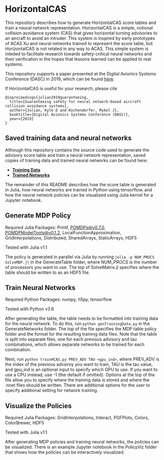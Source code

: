 # HorizontalCAS

This repository describes how to generate HorizontalCAS score tables and train a neural network representation. HorizontalCAS is a simple, notional collision avoidance system (CAS) that gives horizontal turning advisories to an aircraft to avoid an intruder. This system is inspired by early prototypes of ACAS Xu and neural networks trained to represent the score table, but HorizontalCAS is not related in any way to ACAS. This simple system is inteded to facilitate research towards safety-critical neural networks and their verification in the hopes that lessons learned can be applied to real systems.

This repository supports a paper presented at the Digital Avionics Systems Conference (DASC) in 2019, which can be found [here](https://arxiv.org/pdf/1912.07084.pdf).

If HorizontalCAS is useful for your research, please cite
```
@inproceedings{julian2019guaranteeing,
  title={Guaranteeing safety for neural network-based aircraft collision avoidance systems},
  author={Julian, Kyle D and Kochenderfer, Mykel J},
  booktitle={Digital Avionics Systems Conference (DASC)},
  year={2019}
}
```

## Saved training data and neural networks
Although this repository contains the source code used to generate the advisory score table and train a neural network representation, saved copies of training data and trained neural networks can be found here: 
* [**Training Data**](https://drive.google.com/drive/folders/14kcGM_G5sq72BpCfD4dimp27S7ael3by?usp=sharing)
* [**Trained Networks**](https://drive.google.com/drive/folders/1Sj2noNh65xbG6H1fO3DkS1GnevSYTa5b?usp=sharing)

The remainder of this README describes how the score table is generated in Julia, how neural networks are trained in Python using tensorflow, and how the neural network policies can be visualized using Julia kernel for a Jupyter notebook.

## Generate MDP Policy
Required Julia Packages: Printf, POMDPs@v0.7.0, POMDPModelTools@v0.1.2, LocalFunctionApproximation, GridInterpolations, Distributed, SharedArrays, StaticArrays, HDF5

Tested with Julia v1.1

The policy is generated in parallel via Julia by running `julia -p NUM_PROCS SolveMDP.jl` in the GenerateTable folder, where NUM_PROCS is the number of processors you want to use. The top of SolveMatrix.jl specifies where the table should be written to as an HDF5 file.

## Train Neural Networks
Required Python Packages: numpy, h5py, tensorflow 

Tested with Python v3.6

After generating the table, the table needs to be formatted into training data for the neural network. To do this, run `python genTrainingData.py` in the GenerateNetworks folder. The top of the file specifies the MDP table policy folder and the format for the resulting training data files. Note that the table is split into separate files, one for each previous advisory and tau combinations, which allows separate networks to be trained for each combination.

Next, run `python trainHCAS.py PREV_ADV TAU <gpu_ind>`, where PREV_ADV is the index of the previous advsiroy you want to train, TAU is the tau value, and gpu_ind is an optional input to specify which GPU to use. If you want to use a CPU instead, use -1 (the default if omitted). Options at the top of the file allow you to specify where the training data is stored and where the .nnet files should be written. There are additional options for the user to specify additional setting for network training.

## Visualize the Policies
Required Julia Packages: GridInterpolations, Interact, PGFPlots, Colors, ColorBrewer, HDF5

Tested with Julia v1.1

After generating MDP policies and training neural networks, the policies can be visualized. There is an example Jupyter notebook in the PolicyViz folder that shows how the policies can be interactively visualized.
